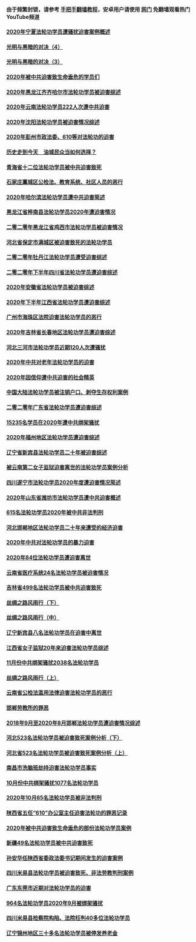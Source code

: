 #### 由于频繁封锁，请参考 [手把手翻墙教程](https://github.com/gfw-breaker/guides/wiki/)，安卓用户请使用 [网门](https://github.com/gfw-breaker/nogfw/blob/master/dl.md?t=02012100) 免翻墙观看热门YouTube频道 

#### [2020年宁夏法轮功学员遭骚扰迫害案例概述](../pages/328/419333.md?t=02012100) 

#### [光明与黑暗的对决（4）](../pages/328/419141.md?t=02012100) 

#### [光明与黑暗的对决（3）](../pages/328/419140.md?t=02012100) 

#### [2020年被中共迫害致生命垂危的学员们](../pages/328/419132.md?t=02012100) 

#### [2020年黑龙江齐齐哈尔市法轮功学员被迫害综述](../pages/328/419175.md?t=02012100) 

#### [2020年云南法轮功学员222人次遭中共迫害](../pages/328/419130.md?t=02012100) 

#### [2020年沈阳法轮功学员被迫害情况综述](../pages/328/419088.md?t=02012100) 

#### [2020年彭州市政法委、610等对法轮功的迫害](../pages/328/419092.md?t=02012100) 

#### [历史走到今天　油城民众当如何选择？](../pages/328/419084.md?t=02012100) 

#### [青海省十二位法轮功学员被中共迫害致死](../pages/328/419002.md?t=02012100) 

#### [石家庄藁城区公检法、教育系统、社区人员的恶行](../pages/328/419000.md?t=02012100) 

#### [2020年哈尔滨法轮功学员遭中共迫害简述](../pages/328/418966.md?t=02012100) 

#### [黑龙江省桦南县法轮功学员2020年遭迫害情况](../pages/328/418993.md?t=02012100) 

#### [二零二零年黑龙江省鸡西市法轮功学员被迫害情况](../pages/328/418957.md?t=02012100) 

#### [河北省保定市满城区被迫害致死的法轮功学员](../pages/328/418806.md?t=02012100) 

#### [二零二零年牡丹江法轮功学员遭受迫害综述](../pages/328/418822.md?t=02012100) 

#### [二零二零年下半年四川省法轮功学员遭迫害综述](../pages/328/418762.md?t=02012100) 

#### [2020年安徽省法轮功学员被迫害综述](../pages/328/418751.md?t=02012100) 

#### [2020年下半年江西省法轮功学员遭迫害综述](../pages/328/418732.md?t=02012100) 

#### [广州市海珠区法院迫害法轮功学员的恶行](../pages/328/418722.md?t=02012100) 

#### [2020年吉林省长春地区法轮功学员遭迫害综述](../pages/328/418422.md?t=02012100) 

#### [河北三河市法轮功学员近期120人次遭骚扰](../pages/328/418620.md?t=02012100) 

#### [2020年中共对老年法轮功学员的迫害](../pages/328/418627.md?t=02012100) 

#### [2020年因信仰遭中共迫害的社会精英](../pages/328/418601.md?t=02012100) 

#### [中国大陆法轮功学员被注销户口、剥夺生存权利案例](../pages/328/418575.md?t=02012100) 

#### [二零二零年广东省法轮功学员遭迫害综述](../pages/328/418452.md?t=02012100) 

#### [15235名学员在2020年遭中共绑架骚扰](../pages/328/418447.md?t=02012100) 

#### [2020年福州地区法轮功学员遭迫害综述](../pages/328/418352.md?t=02012100) 

#### [辽宁省新宾县法轮功学员二十年被迫害综述](../pages/328/418318.md?t=02012100) 

#### [被云南第二女子监狱迫害离世的法轮功学员案例分析](../pages/328/417986.md?t=02012100) 

#### [四川遂宁市法轮功学员2020年度遭迫害情况简述](../pages/328/418083.md?t=02012100) 

#### [2020年山东省潍坊市法轮功学员遭中共迫害概述](../pages/328/418128.md?t=02012100) 

#### [615名法轮功学员2020年被中共非法判刑](../pages/328/418123.md?t=02012100) 

#### [河北邯郸地区法轮功学员二十年来遭受的经济迫害](../pages/328/417554.md?t=02012100) 

#### [2020年中共对法轮功学员的暴力迫害](../pages/328/416854.md?t=02012100) 

#### [2020年84位法轮功学员遭迫害离世](../pages/328/416947.md?t=02012100) 

#### [云南省医疗系统24名法轮功学员被迫害情况](../pages/328/416978.md?t=02012100) 

#### [吉林省499名法轮功学员被中共迫害致死](../pages/328/416519.md?t=02012100) 

#### [丝绸之路风雨行（下）](../pages/328/416166.md?t=02012100) 

#### [丝绸之路风雨行（中）](../pages/328/416165.md?t=02012100) 

#### [辽宁新宾县八名法轮功学员在迫害中离世](../pages/328/416383.md?t=02012100) 

#### [江西省女子监狱20年来迫害法轮功学员综述](../pages/328/416327.md?t=02012100) 

#### [11月份中共绑架骚扰2038名法轮功学员](../pages/328/416210.md?t=02012100) 

#### [丝绸之路风雨行（上）](../pages/328/416167.md?t=02012100) 

#### [云南省公检法滥用法律迫害法轮功学员的恶行](../pages/328/416012.md?t=02012100) 

#### [邯郸劳教所的罪恶](../pages/328/415894.md?t=02012100) 

#### [2018年9月至2020年8月邯郸法轮功学员遭迫害情况综述](../pages/328/415563.md?t=02012100) 

#### [河北523名法轮功学员被迫害致死案例分析（下）](../pages/328/414942.md?t=02012100) 

#### [河北省523名法轮功学员被迫害致死案例分析（上）](../pages/328/414941.md?t=02012100) 

#### [南昌市洗脑班劫持迫害法轮功学员事实](../pages/328/415048.md?t=02012100) 

#### [10月份中共绑架骚扰1077名法轮功学员](../pages/328/414995.md?t=02012100) 

#### [2020年10月65名法轮功学员被非法判刑](../pages/328/414617.md?t=02012100) 

#### [陕西省五任“610”办公室主任迫害法轮功的罪恶记录](../pages/328/414486.md?t=02012100) 

#### [2020年被中共迫害致生命垂危的部份法轮功学员案例](../pages/328/414427.md?t=02012100) 

#### [新疆49名法轮功学员被中共迫害致死](../pages/328/414290.md?t=02012100) 

#### [孙安华任陕西省委政法委书记期间发生的迫害案例](../pages/328/414015.md?t=02012100) 

#### [四川米易县法轮功学员被迫害致死、非法劳教判刑案例](../pages/328/413847.md?t=02012100) 

#### [广东东莞市近期对法轮功学员的迫害](../pages/328/413888.md?t=02012100) 

#### [964名法轮功学员2020年9月被绑架骚扰](../pages/328/413838.md?t=02012100) 

#### [四川米易县检察院构陷、法院枉判40多位法轮功学员](../pages/328/413691.md?t=02012100) 

#### [辽宁锦州地区三十多名法轮功学员被停发养老金](../pages/328/413687.md?t=02012100) 

